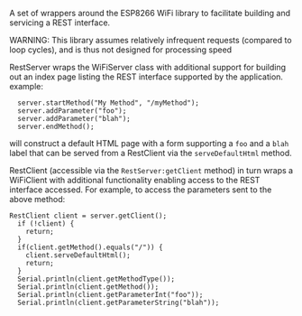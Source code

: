 A set of wrappers around the ESP8266 WiFi library to facilitate building and servicing a REST interface.

WARNING: This library assumes relatively infrequent requests (compared to loop cycles), and is thus not designed for processing speed

RestServer wraps the WiFiServer class with additional support for building out an index page listing the REST interface supported by the application.
example:
```
  server.startMethod("My Method", "/myMethod");
  server.addParameter("foo");
  server.addParameter("blah");
  server.endMethod();
```
will construct a default HTML page with a form supporting a `foo` and a `blah` label that can be served from a RestClient via the `serveDefaultHtml` method.

RestClient (accessible via the `RestServer:getClient` method) in turn wraps a WiFiClient with additional functionality enabling access to the REST interface accessed. For example, to access the parameters sent to the above method:
```
RestClient client = server.getClient();
  if (!client) {
    return;
  }
  if(client.getMethod().equals("/")) {
    client.serveDefaultHtml();
    return;
  }
  Serial.println(client.getMethodType());
  Serial.println(client.getMethod());
  Serial.println(client.getParameterInt("foo"));
  Serial.println(client.getParameterString("blah"));
```
